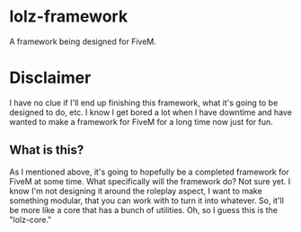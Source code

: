 # lolz-framework
A framework being designed for FiveM.

# Disclaimer
I have no clue if I'll end up finishing this framework, what it's going to be designed to do, etc. I know I get bored a lot when I have downtime and have wanted to make a framework for FiveM for a long time now just for fun. 

## What is this?
As I mentioned above, it's going to hopefully be a completed framework for FiveM at some time. What specifically will the framework do? Not sure yet. I know I'm not designing it around the roleplay aspect, I want to make something modular, that you can work with to turn it into whatever. So, it'll be more like a core that has a bunch of utilities. Oh, so I guess this is the "lolz-core."
